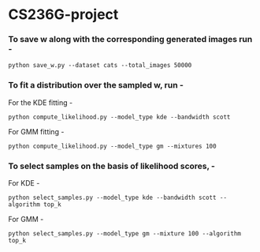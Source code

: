 # CS236G-project

### To save w along with the corresponding generated images run -  
```
python save_w.py --dataset cats --total_images 50000
```

### To fit a distribution over the sampled w, run -  

For the KDE fitting -  

```
python compute_likelihood.py --model_type kde --bandwidth scott
```

For GMM fitting -  

```
python compute_likelihood.py --model_type gm --mixtures 100
```

### To select samples on the basis of likelihood scores, -  

For KDE - 
```
python select_samples.py --model_type kde --bandwidth scott --algorithm top_k
```

For GMM - 
```
python select_samples.py --model_type gm --mixture 100 --algorithm top_k
```
